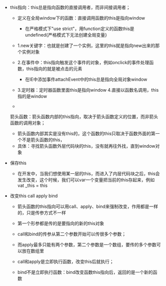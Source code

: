 
- this指向：this总是指向函数的直接调用者，而非间接调用者；
  - 定义在全局window下的函数：直接调用函数的this是指向window
    - 在严格模式下"use strict"，用function定义的函数this是undefined{严格模式下无法创建全局变量}
  
  - 1.new关键字：也就是创建了一个实例，这里的this就是指向new出来的那个实例对象

  - 2.在事件中：this指向触发这个事件的对象，例如onclick的事件处理函数，this指向的就是被点击的元素
    - 在IE中添加事件attachEvent中的this总是指向全局对象window

  - 3.定时器：定时器函数里面this是指向window
    4.直接以函数名调用，this指的是window
  - 
  箭头函数：箭头函数内部的this指向，取决于箭头函数定义的位置，而非箭头函数的调用对象；
    - 箭头函数内部其实是没有this的，这个函数的this只取决于函数外面的第一个不是箭头函数的this，
    - 具体：寻找箭头函数外层代码块的this，没有就再往外找，直到window对象

- 保存this
    - 在开发中，当我们想使用某一层的this，而进入了内层代码块之后，this会发生改变，这个时候，我们可以var一个变量把当前的this存起来，例如vat _this = this

- 改变this call apply bind
  - 箭头函数的this指向可以用call、apply、bind来强制改变，作用都是一样的，只是传参方式不一样
  - 第一个形参都是传的是要指向的新的this对象

  - call和bind的传参从第二个参数开始可以传很多个参数；
  - 而apply最多只能有两个参数，第二个参数是一个数组，要传的多个参数可以放在数组里

  - call和apply是立即执行函数，改变this后就执行；
  - bind不是立即执行函数：bind改变函数this指向后，返回的是一个新的函数